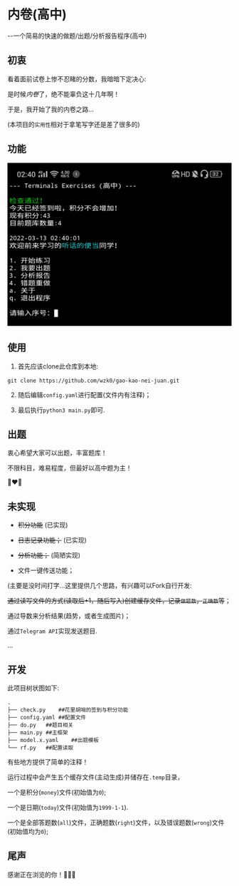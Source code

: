 # 内卷(高中)

--一个简易的快速的做题/出题/分析报告程序(高中)

## 初衷

看着面前试卷上惨不忍睹的分数，我暗暗下定决心:

是时候*内卷*了，绝不能辜负这十几年啊！

于是，我开始了我的内卷之路...

(本项目的`实用性`相对于拿笔写字还是差了很多的)

## 功能

![如图所示](https://raw.githubusercontent.com/wzk0/photo/main/IMG_20220313_024016.jpg)

## 使用

1. 首先应该clone此仓库到本地:

```
git clone https://github.com/wzk0/gao-kao-nei-juan.git
```

2. 随后编辑`config.yaml`进行配置(文件内有注释)；

3. 最后执行`python3 main.py`即可.

## 出题

衷心希望大家可以出题，丰富题库！

不限科目，难易程度，但最好以高中题为主！

🌸❤️🌸

## 未实现

* ~~积分功能~~	(已实现)

* ~~日志记录功能；~~	(已实现)

* ~~分析功能；~~	(简陋实现)

* 文件一键传送功能；

(主要是没时间打字...这里提供几个思路，有兴趣可以Fork自行开发:

~~通过读写文件的方式(读取后+1，随后写入)创建缓存文件，记录`做题数`，`正确数`等~~；

通过导数来分析结果(趋势，或者生成图片)；

通过`Telegram API`实现发送题目.

...

## 开发

此项目树状图如下:

```
.
├── check.py	##花里胡哨的签到与积分功能
├── config.yaml	##配置文件
├── do.py	##题目相关
├── main.py	##主框架
├── model.x.yaml	##出题模板
└── rf.py	##配置读取
```

有些地方提供了简单的注释！

运行过程中会产生五个缓存文件(主动生成)并储存在`.temp`目录，

一个是积分(`money`)文件(初始值为`0`);

一个是日期(`today`)文件(初始值为`1999-1-1`).

一个是全部答题数(`all`)文件，正确题数(`right`)文件，以及错误题数(`wrong`)文件(初始值均为`0`);

## 尾声

感谢正在浏览的你！🦄✨🌈
